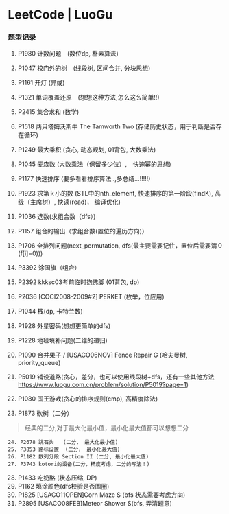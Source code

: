 # LeetCode | LuoGu

### 题型记录 ###
1. P1980 计数问题　(数位dp, 朴素算法)
2. P1047 校门外的树　(线段树, 区间合并, 分块思想)
3. P1161 开灯     (异或)
4. P1321 单词覆盖还原　(想想这种方法,怎么这么简单!!)
5. P2415 集合求和  (数学)
6. P1518 两只塔姆沃斯牛 The Tamworth Two (存储历史状态，用于判断是否存在循环)
7. P1249 最大乘积  (贪心, 动态规划, 01背包, 大数乘法)
8. P1045 麦森数    (大数乘法（保留多少位）,　快速幂的思想)

9. P1177 快速排序 (要多看看排序算法..,多总结...!!!!!)
10. P1923 求第ｋ小的数 (STL中的nth_element, 快速排序的第一阶段(findK), 高级（主席树）, 快读(read)， 编译优化)

11. P1036 选数(求组合数（dfs）)
12. P1157 组合的输出（求组合数(置位的遍历方向)）
13. P1706 全排列问题(next_permutation, dfs(最主要需要记住，置位后需要清０(f[i]=0)))
14. P3392 涂国旗（组合）
15. P2392 kkksc03考前临时抱佛脚 (01背包, dp)
16. P2036 [COCI2008-2009#2] PERKET (枚举，位应用)
17. P1044 栈(dp, 卡特兰数)
18. P1928 外星密码(想想更简单的dfs)
19. P1228 地毯填补问题(二维的递归)
20. P1090 合并果子 / [USACO06NOV] Fence Repair G (哈夫曼树, priority_queue)
21. P5019 铺设道路(贪心，差分，也可以使用线段树+dfs，还有一些其他方法 https://www.luogu.com.cn/problem/solution/P5019?page=1)
22. P1080 国王游戏(贪心的排序规则(cmp), 高精度除法)
23. P1873 砍树（二分）


> 经典的二分,对于最大化最小值，最小化最大值都可以想想二分
```
24. P2678 跳石头   (二分， 最大化最小值)
25. P3853 路标设置  (二分， 最小化最大值)
26. P1182 数列分段 Section II (二分, 最小化最大值)
27. P3743 kotori的设备(二分，精度考虑，二分的写法！)
```

28. P1433 吃奶酪 (状态压缩, DP)
29. P1162 填涂颜色(dfs校验是否围圈)
30. P1825 [USACO11OPEN]Corn Maze S (bfs 状态需要考虑方向)
31. P2895 [USACO08FEB]Meteor Shower S(bfs, 弄清题意)
